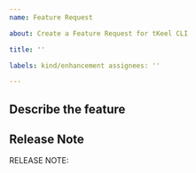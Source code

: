 ```yaml
---
name: Feature Request

about: Create a Feature Request for tKeel CLI

title: ''

labels: kind/enhancement assignees: ''

---
```


## Describe the feature

## Release Note

<!-- How should this new feature be announced in our release notes? It can be populated later. -->
<!-- Keep it as a single line. Examples: -->

<!-- RELEASE NOTE: **ADD** New feature in tKeel . -->
<!-- RELEASE NOTE: **FIX** Bug in runtime. -->
<!-- RELEASE NOTE: **UPDATE** Runtime dependency. -->

RELEASE NOTE: